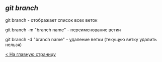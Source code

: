 ## ***git branch***

git branch - отображает список всех веток

git branch -m "branch name" - переименование ветки

git branch -d "branch name" - удаление ветки (текущую ветку удалить нельзя)

[< На главную страницу](readme.md)